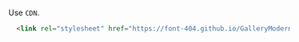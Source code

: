 Use `CDN`.
```html
  <link rel="stylesheet" href="https://font-404.github.io/GalleryModern/style.css">
```
